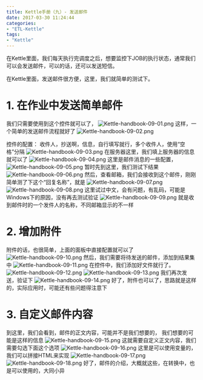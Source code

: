 ```yaml
---
title: Kettle手册（九）- 发送邮件 
date: 2017-03-30 11:24:44
categories:
- "ETL-Kettle"
tags:
- "Kettle"
---
```


在Kettle里面，我们每天执行完调度之后，想要监控下JOB的执行状态，通常我们可以会发送邮件，可以的话，还可以发送短信。

在Kettle里面，发送邮件很方便，这里，我们就简单的测试下。

# 1. 在作业中发送简单邮件
我们只需要使用到这个控件就可以了，
![Kettle-handbook-09-01.png](http://7xl61k.com1.z0.glb.clouddn.com/Kettle-handbook-09-01.png-blog.photo)
这样，一个简单的发送邮件流程就好了
![Kettle-handbook-09-02.png](http://7xl61k.com1.z0.glb.clouddn.com/Kettle-handbook-09-02.png-blog.photo)

<!-- more -->

控件的配置：
收件人，抄送啊，信息，自行填写就行，多个收件人，使用“空格”分隔
![Kettle-handbook-09-03.png](http://7xl61k.com1.z0.glb.clouddn.com/Kettle-handbook-09-03.png-blog.photo)
在服务器这里，我们填上服务器的信息就可以了
![Kettle-handbook-09-04.png](http://7xl61k.com1.z0.glb.clouddn.com/Kettle-handbook-09-04.png-blog.photo)
这里是邮件消息的一些配置，
![Kettle-handbook-09-05.png](http://7xl61k.com1.z0.glb.clouddn.com/Kettle-handbook-09-05.png-blog.photo)
暂时先到这里，我们测试下结果
![Kettle-handbook-09-06.png](http://7xl61k.com1.z0.glb.clouddn.com/Kettle-handbook-09-06.png-blog.photo)
然后，查看邮箱，我们会接收到这个邮件，刚刚简单测了下这个“回复名称”，就是
![Kettle-handbook-09-07.png](http://7xl61k.com1.z0.glb.clouddn.com/Kettle-handbook-09-07.png-blog.photo)
![Kettle-handbook-09-08.png](http://7xl61k.com1.z0.glb.clouddn.com/Kettle-handbook-09-08.png-blog.photo)
这里试过中文，会有问题，有乱码，可能是Windows下的原因，没有再去测试验证
![Kettle-handbook-09-09.png](http://7xl61k.com1.z0.glb.clouddn.com/Kettle-handbook-09-09.png-blog.photo)
就是收到邮件时的一个发件人的名称，不同邮箱显示的不一样

# 2. 增加附件
附件的话，也很简单，上面的面板中直接配置就可以了
![Kettle-handbook-09-10.png](http://7xl61k.com1.z0.glb.clouddn.com/Kettle-handbook-09-10.png-blog.photo)
然后，我们需要将待发送的邮件，添加到结果集中
![Kettle-handbook-09-11.png](http://7xl61k.com1.z0.glb.clouddn.com/Kettle-handbook-09-11.png-blog.photo)
在控件中，我们添加好文件就行了。
![Kettle-handbook-09-12.png](http://7xl61k.com1.z0.glb.clouddn.com/Kettle-handbook-09-12.png-blog.photo)
![Kettle-handbook-09-13.png](http://7xl61k.com1.z0.glb.clouddn.com/Kettle-handbook-09-13.png-blog.photo)
我们再次发送，验证下
![Kettle-handbook-09-14.png](http://7xl61k.com1.z0.glb.clouddn.com/Kettle-handbook-09-14.png-blog.photo)
好了，附件也可以了，思路就是这样的，实际应用时，可能还有些问题得注意下

# 3. 自定义邮件内容

到这里，我们会看到，邮件的正文内容，可能并不是我们想要的， 我们想要的可能是这样的信息
![Kettle-handbook-09-15.png](http://7xl61k.com1.z0.glb.clouddn.com/Kettle-handbook-09-15.png-blog.photo)
这就需要自定义正文内容，我们需要勾选下面这个选项
![Kettle-handbook-09-16.png](http://7xl61k.com1.z0.glb.clouddn.com/Kettle-handbook-09-16.png-blog.photo)
这里是可以使用变量的，我们可以拼接HTML来实现
![Kettle-handbook-09-17.png](http://7xl61k.com1.z0.glb.clouddn.com/Kettle-handbook-09-17.png-blog.photo)
![Kettle-handbook-09-18.png](http://7xl61k.com1.z0.glb.clouddn.com/Kettle-handbook-09-18.png-blog.photo)
好了，邮件的介绍，大概就这些，在转换中，也是可以使用的，大同小异

